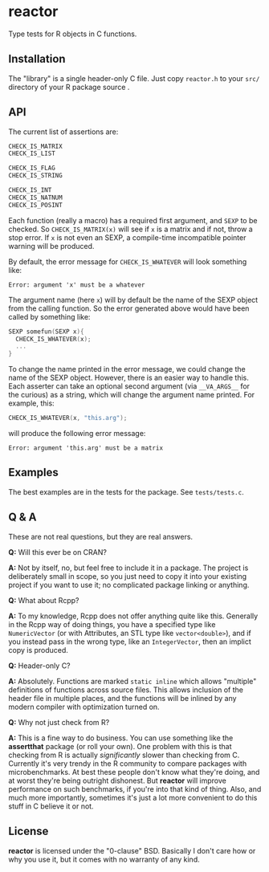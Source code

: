 # reactor

Type tests for R objects in C functions.



## Installation

The "library" is a single header-only C file.  Just copy `reactor.h` to your `src/` directory of your R package source .



## API



The current list of assertions are:

```c
CHECK_IS_MATRIX
CHECK_IS_LIST

CHECK_IS_FLAG
CHECK_IS_STRING

CHECK_IS_INT
CHECK_IS_NATNUM
CHECK_IS_POSINT
```

Each function (really a macro) has a required first argument, and `SEXP` to be checked.  So `CHECK_IS_MATRIX(x)` will see if `x` is a matrix and if not, throw a stop error.  If `x` is not even an SEXP, a compile-time incompatible pointer warning will be produced.

By default, the error message for `CHECK_IS_WHATEVER` will look something like:

```
Error: argument 'x' must be a whatever
```

The argument name (here `x`) will by default be the name of the SEXP object from the calling function.  So the error generated above would have been called by something like:

```c
SEXP somefun(SEXP x){
  CHECK_IS_WHATEVER(x);
  ...
}
```

To change the name printed in the error message, we could change the name of the SEXP object.  However, there is an easier way to handle this.  Each asserter can take an optional second argument (via `__VA_ARGS__` for the curious) as a string, which will change the argument name printed.  For example, this:

```c
CHECK_IS_WHATEVER(x, "this.arg");
```

will produce the following error message:

```
Error: argument 'this.arg' must be a matrix
```



## Examples

The best examples are in the tests for the package.  See `tests/tests.c`.



## Q & A

These are not real questions, but they are real answers.

**Q:** Will this ever be on CRAN?

**A:** Not by itself, no, but feel free to include it in a package.  The project is deliberately small in scope, so you just need to copy it into your existing project if you want to use it; no complicated package linking or anything.


**Q:** What about Rcpp?

**A:** To my knowledge, Rcpp does not offer anything quite like this.  Generally in the Rcpp way of doing things, you have a specified type like `NumericVector` (or with Attributes, an STL type like `vector<double>`), and if you instead pass in the wrong type, like an `IntegerVector`, then an implict copy is produced.


**Q:** Header-only C?

**A:** Absolutely.  Functions are marked `static inline` which allows "multiple" definitions of functions across source files.  This allows inclusion of the header file in multiple places, and the functions will be inlined by any modern compiler with optimization turned on.


**Q:** Why not just check from R?

**A:** This is a fine way to do business.  You can use something like the **assertthat** package (or roll your own).  One problem with this is that checking from R is actually *significantly* slower than checking from C.  Currently it's very trendy in the R community to compare packages with microbenchmarks.  At best these people don't know what they're doing, and at worst they're being outright dishonest.  But **reactor** will improve performance on such benchmarks, if you're into that kind of thing.  Also, and much more importantly, sometimes it's just a lot more convenient to do this stuff in C believe it or not.



## License

**reactor** is licensed under the "0-clause" BSD.  Basically I don't care how or why you use it, but it comes with no warranty of any kind.
